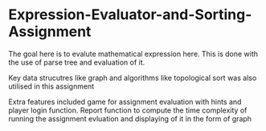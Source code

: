 # Expression-Evaluator-and-Sorting-Assignment

The goal here is to evalute mathematical expression here. This is done with the use of parse tree and evaluation of it.

Key data strucutres like graph and algorithms like topological sort was also utilised in this assignment

Extra features included game for assignment evaluation with hints and player login function. Report function to compute the time complexity of running the assignment evluation and displaying of it in the form of graph